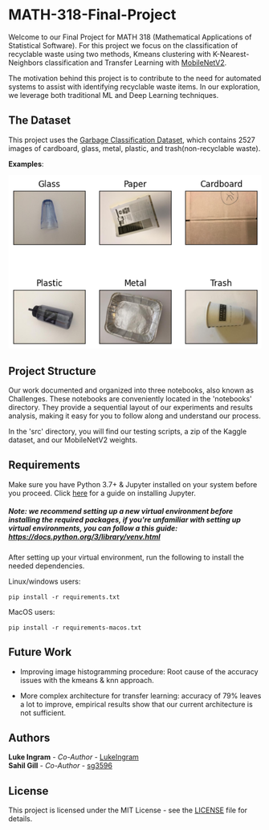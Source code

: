 # MATH-318-Final-Project

Welcome to our Final Project for MATH 318 (Mathematical Applications of Statistical Software). For this project we focus on the classification of recyclable waste using two methods, Kmeans clustering with K-Nearest-Neighbors classification and Transfer Learning with [MobileNetV2](https://arxiv.org/abs/1801.04381). 

The motivation behind this project is to contribute to the need for automated systems to assist with identifying recyclable waste items. In our exploration, we leverage both traditional ML and Deep Learning techniques.

## The Dataset 

This project uses the [Garbage Classification Dataset](https://www.kaggle.com/datasets/asdasdasasdas/garbage-classification), which contains 2527 images of cardboard, glass, metal, plastic, and trash(non-recyclable waste). <br> 

**Examples**: 

![samples](notebooks/images/samples.png)

## Project Structure

Our work documented and organized into three notebooks, also known as Challenges. These notebooks are conveniently located in the 'notebooks' directory. They provide a sequential layout of our experiments and results analysis, making it easy for you to follow along and understand our process.

In the 'src' directory, you will find our testing scripts, a zip of the Kaggle dataset, and our MobileNetV2 weights.  

## Requirements

Make sure you have Python 3.7+ & Jupyter installed on your system before you proceed. Click [here](https://jupyter.org/install) for a guide on installing Jupyter.

##### Note: we recommend setting up a new virtual environment before installing the required packages, if you're unfamiliar with setting up virtual environments, you can follow a this guide: https://docs.python.org/3/library/venv.html

After setting up your virtual environment, run the following to install the needed dependencies.

Linux/windows users:
```
pip install -r requirements.txt
```
MacOS users: 
```
pip install -r requirements-macos.txt
```

## Future Work

* Improving image histogramming procedure: Root cause of the accuracy issues with the kmeans & knn approach. 

* More complex architecture for transfer learning: accuracy of 79% leaves a lot to improve, empirical results show that our current architecture is not sufficient.

## Authors

**Luke Ingram** - *Co-Author* - [LukeIngram](https://github.com/LukeIngram) <br>
**Sahil Gill**  - *Co-Author* - [sg3596](https://github.com/sg3596)



## License

This project is licensed under the MIT License - see the [LICENSE](LICENSE) file for details.
